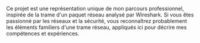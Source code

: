 Ce projet est une représentation unique de mon parcours professionnel, inspirée de la trame d'un paquet réseau analysé par Wireshark. Si vous êtes passionné par les réseaux et la sécurité, vous reconnaîtrez probablement les éléments familiers d'une trame réseau, appliqués ici pour décrire mes compétences et expériences.
